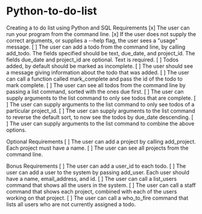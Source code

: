 # Python-to-do-list
Creating a to do list using Python and SQL
Requirements
[x] The user can run your program from the command line.
[x] If the user does not supply the correct arguments, or supplies a --help flag, the user sees a "usage" message. 
[ ] The user can add a todo from the command line, by calling add_todo. The fields specified should be text, due_date, and project_id. The fields due_date and project_id are optional. Text is required.
[ ] Todos added, by default should be marked as incomplete.
[ ] The user should see a message giving information about the todo that was added.
[ ] The user can call a function called mark_complete and pass the id of the todo to mark complete. 
[ ] The user can see all todos from the command line by passing a list command, sorted with the ones due first. 
[ ] The user can supply arguments to the list command to only see todos that are complete. 
[ ] The user can supply arguments to the list command to only see todos of a particular project_id. 
[ ] The user can supply arguments to the list command to reverse the default sort, to now see the todos by due_date descending.
[ ] The user can supply arguments to the list command to combine the above options.

Optional Requirements
[ ] The user can add a project by calling add_project. Each project must have a name. 
[ ] The user can see all projects from the command line.

Bonus Requirements
[ ] The user can add a user_id to each todo. 
[ ] The user can add a user to the system by passing add_user. Each user should have a name, email_address, and id. 
[ ] The user can call a list_users command that shows all the users in the system.
[ ] The user can call a staff command that shows each project, combined with each of the users working on that project.
[ ] The user can call a who_to_fire command that lists all users who are not currently assigned a todo.
